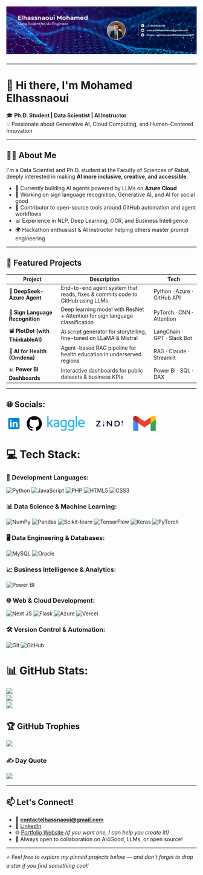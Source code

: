 # ![Your Image](./1743785906346.jpg)

---
# 👋 Hi there, I'm Mohamed Elhassnaoui

🎓 **Ph.D. Student | Data Scientist | AI Instructor**  
💡 Passionate about Generative AI, Cloud Computing, and Human-Centered Innovation

---

## 👨‍💻 About Me

I'm a Data Scientist and Ph.D. student at the Faculty of Sciences of Rabat, deeply interested in making **AI more inclusive, creative, and accessible**.

- 🔭 Currently building AI agents powered by LLMs on **Azure Cloud**
- 🎨 Working on sign language recognition, Generative AI, and AI for social good
- 🧠 Contributor to open-source tools around GitHub automation and agent workflows
- 📊 Experience in NLP, Deep Learning, OCR, and Business Intelligence
- 🌍 Hackathon enthusiast & AI instructor helping others master prompt engineering

---

## 🚀 Featured Projects

| Project | Description | Tech |
|--------|-------------|------|
| 🤖 **DeepSeek-Azure Agent** | End-to-end agent system that reads, fixes & commits code to GitHub using LLMs | Python · Azure · GitHub API |
| 🧠 **Sign Language Recognition** | Deep learning model with ResNet + Attention for sign language classification | PyTorch · CNN · Attention |
| 📽️ **PlotDot (with ThinkableAI)** | AI script generator for storytelling, fine-tuned on LLaMA & Mistral | LangChain · GPT · Slack Bot |
| 🏥 **AI for Health (Omdena)** | Agent-based RAG pipeline for health education in underserved regions | RAG · Claude · Streamlit |
| 📊 **Power BI Dashboards** | Interactive dashboards for public datasets & business KPIs | Power BI · SQL · DAX |

---


## 🌐 Socials:
[<img src="./Images/linkedin.png" width="40" height="40" style="margin-right: 10px;"/>](https://linkedin.com/in/mohamed-elhassnaoui-7a2162211)
[<img src="./Images/github.png" width="40" height="40" style="margin-right: 10px;"/>](https://github.com/Elhassnaoui2001)
[<img src="./Images/Kaggle_logo.png" width="100" height="40" style="margin-right: 10px;"/>](https://www.kaggle.com/mohamedelhassnaoui)
[<img src="./Images/zindi-logo.png" width="100" height="40" style="margin-right: 10px;"/>](https://zindi.africa/profiles/Elhassnaoui)
[<img src="./Images/gmail.png" width="60" height="40" style="margin-right: 10px;"/>](mailto:contactelhassnaoui@gmail.com)


# 💻 Tech Stack:

### 🔧 **Development Languages:**
![Python](https://img.shields.io/badge/python-3670A0?style=for-the-badge&logo=python&logoColor=ffdd54) ![JavaScript](https://img.shields.io/badge/javascript-%23323330.svg?style=for-the-badge&logo=javascript&logoColor=%23F7DF1E) ![PHP](https://img.shields.io/badge/php-%23777BB4.svg?style=for-the-badge&logo=php&logoColor=white) ![HTML5](https://img.shields.io/badge/html5-%23E34F26.svg?style=for-the-badge&logo=html5&logoColor=white) ![CSS3](https://img.shields.io/badge/css3-%231572B6.svg?style=for-the-badge&logo=css3&logoColor=white)

### 📊 **Data Science & Machine Learning:**
![NumPy](https://img.shields.io/badge/numpy-%23013243.svg?style=for-the-badge&logo=numpy&logoColor=white) ![Pandas](https://img.shields.io/badge/pandas-%23150458.svg?style=for-the-badge&logo=pandas&logoColor=white) ![Scikit-learn](https://img.shields.io/badge/scikit--learn-%23F7931E.svg?style=for-the-badge&logo=scikit-learn&logoColor=white) ![TensorFlow](https://img.shields.io/badge/TensorFlow-%23FF6F00.svg?style=for-the-badge&logo=TensorFlow&logoColor=white) ![Keras](https://img.shields.io/badge/Keras-%23D00000.svg?style=for-the-badge&logo=Keras&logoColor=white) ![PyTorch](https://img.shields.io/badge/PyTorch-%23EE4C2C.svg?style=for-the-badge&logo=PyTorch&logoColor=white)

### 🖥️ **Data Engineering & Databases:**
![MySQL](https://img.shields.io/badge/mysql-4479A1.svg?style=for-the-badge&logo=mysql&logoColor=white) ![Oracle](https://img.shields.io/badge/Oracle-F80000?style=for-the-badge&logo=oracle&logoColor=white)

### 📈 **Business Intelligence & Analytics:**
![Power BI](https://img.shields.io/badge/power_bi-F2C811?style=for-the-badge&logo=powerbi&logoColor=black)

### 🌐 **Web & Cloud Development:**
![Next JS](https://img.shields.io/badge/Next-black?style=for-the-badge&logo=next.js&logoColor=white) ![Flask](https://img.shields.io/badge/flask-%23000.svg?style=for-the-badge&logo=flask&logoColor=white) ![Azure](https://img.shields.io/badge/azure-%230072C6.svg?style=for-the-badge&logo=microsoftazure&logoColor=white) ![Vercel](https://img.shields.io/badge/vercel-%23000000.svg?style=for-the-badge&logo=vercel&logoColor=white)

### 🛠️ **Version Control & Automation:**
![Git](https://img.shields.io/badge/git-%23F05033.svg?style=for-the-badge&logo=git&logoColor=white) ![GitHub](https://img.shields.io/badge/github-%23121011.svg?style=for-the-badge&logo=github&logoColor=white)

# 📊 GitHub Stats:
![](https://github-readme-stats.vercel.app/api?username=Elhassnaoui2001&theme=transparent&hide_border=false&include_all_commits=true&count_private=true)<br/>
![](https://nirzak-streak-stats.vercel.app/?user=Elhassnaoui2001&theme=transparent&hide_border=false)<br/>
![](https://github-readme-stats.vercel.app/api/top-langs/?username=Elhassnaoui2001&theme=transparent&hide_border=false&include_all_commits=true&count_private=true&layout=compact)

## 🏆 GitHub Trophies
![](https://github-profile-trophy.vercel.app/?username=Elhassnaoui2001&theme=transparent&no-frame=true&no-bg=false&margin-w=4)

### ✍️ Day Quote
![](https://quotes-github-readme.vercel.app/api?type=horizontal&theme=light)

---




## 📫 Let's Connect!

- 📧 **contactelhassnaoui@gmail.com**
- 💼 [LinkedIn](https://www.linkedin.com/in/mohamed-elhassnaoui/)
- 🌐 [Portfolio Website](https://elhassnaoui.com) *(if you want one, I can help you create it!)*
- 🤝 Always open to collaboration on AI4Good, LLMs, or open source!

---

⭐️ *Feel free to explore my pinned projects below — and don’t forget to drop a star if you find something cool!*  
